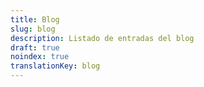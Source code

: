 ```yaml
---
title: Blog
slug: blog
description: Listado de entradas del blog
draft: true
noindex: true
translationKey: blog
---
```

